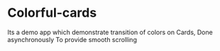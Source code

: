 # Colorful-cards
Its a demo app which demonstrate transition of colors on Cards, Done asynchronously To provide smooth scrolling
